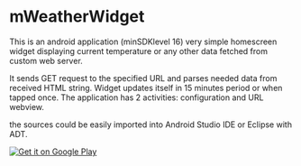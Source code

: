mWeatherWidget
==============

This is an android application (minSDKlevel 16)
very simple homescreen widget displaying current temperature or any other data fetched 
from custom web server.

It sends GET request to the specified URL and parses needed data from received HTML string.
Widget updates itself in 15 minutes period or when tapped once.
The application has 2 activities: configuration and URL webview.

the sources could be easily imported into Android Studio IDE or Eclipse with ADT.

<a href="https://play.google.com/store/apps/details?id=com.mabrosim.weatherwidget&utm_source=global_co&utm_medium=prtnr&utm_content=Mar2515&utm_campaign=PartBadge&pcampaignid=MKT-AC-global-none-all-co-pr-py-PartBadges-Oct1515-1"><img alt="Get it on Google Play" src="https://play.google.com/intl/en_us/badges/images/apps/en-play-badge.png" /></a>

